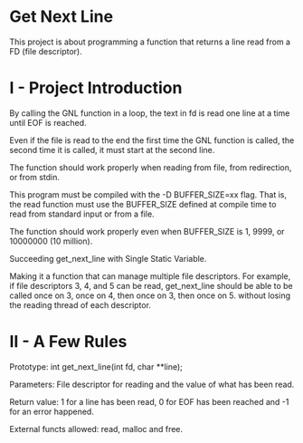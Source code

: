 # Get Next Line
This project is about programming a function that returns a line read from a FD (file descriptor).

# I - Project Introduction
By calling the GNL function in a loop, the text in fd is read one line at a time until EOF is reached.

Even if the file is read to the end the first time the GNL function is called, the second time it is called, it must start at the second line.

The function should work properly when reading from file, from redirection, or from stdin.

This program must be compiled with the -D BUFFER_SIZE=xx flag. That is, the read function must use the BUFFER_SIZE defined at compile time to read from standard input or from a file.

The function should work properly even when BUFFER_SIZE is 1, 9999, or 10000000 (10 million).

Succeeding get_next_line with Single Static Variable.

Making it a function that can manage multiple file descriptors. For example, if file descriptors 3, 4, and 5 can be read, get_next_line should be able to be called once on 3, once on 4, then once on 3, then once on 5. without losing the reading thread of each descriptor.

# II - A Few Rules
Prototype: int get_next_line(int fd, char **line);

Parameters: File descriptor for reading and the value of what has been read.

Return value: 1 for a line has been read, 0 for EOF has been reached and -1 for an error happened.

External functs allowed: read, malloc and free.
